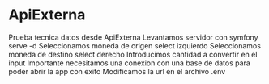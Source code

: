 # ApiExterna
Prueba tecnica datos desde ApiExterna
Levantamos servidor con symfony serve -d
Seleccionamos moneda de origen select izquierdo
Seleccionamos moneda de destino select derecho
Introducimos cantidad a convertir en el input
Importante necesitamos una conexion con una base de datos para poder abrir la app con exito
Modificamos la url en el archivo .env
